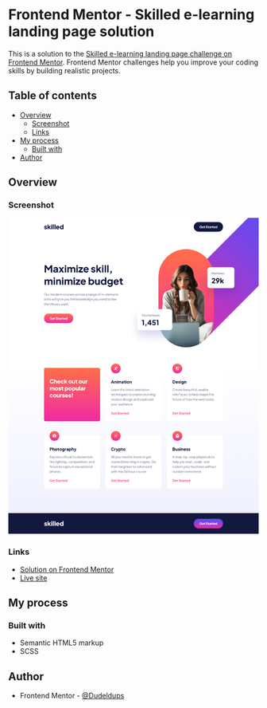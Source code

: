 # Frontend Mentor - Skilled e-learning landing page solution

This is a solution to the [Skilled e-learning landing page challenge on Frontend Mentor](https://www.frontendmentor.io/challenges/skilled-elearning-landing-page-S1ObDrZ8q). Frontend Mentor challenges help you improve your coding skills by building realistic projects.

## Table of contents

- [Overview](#overview)
  - [Screenshot](#screenshot)
  - [Links](#links)
- [My process](#my-process)
  - [Built with](#built-with)
- [Author](#author)

## Overview

### Screenshot

![Solution](https://github.com/Dudeldups/FM-skilled-elearning-landing-page/blob/main/screenshots/solution.png)

### Links

- [Solution on Frontend Mentor](https://www.frontendmentor.io/solutions/scss-skilled-landing-page-S8EuXTjRdA)
- [Live site](https://dudeldups.github.io/FM-skilled-elearning-landing-page/)

## My process

### Built with

- Semantic HTML5 markup
- SCSS

## Author

- Frontend Mentor - [@Dudeldups](https://www.frontendmentor.io/profile/Dudeldups)
